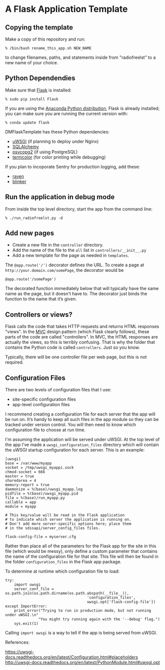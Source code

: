 A Flask Application Template
============================

Copying the template
--------------------

Make a copy of this repository and run:

    % /bin/bash rename_this_app.sh NEW_NAME

to change filenames, paths, and statements inside from "radiofreelst"
to a new name of your choice.

Python Dependendies
-------------------

Make sure that [Flask](https://pypi.python.org/pypi/Flask/) is installed:

    % sudo pip install Flask
    
If you are using the [Anaconda Python distribution](http://www.continuum.io), Flask is already installed; you can make sure you are running the current version with:

    % conda update flask

DMFlaskTemplate has these Python dependencies:

 * [uWSGI](https://pypi.python.org/pypi/uWSGI) (if planning to deploy under Nginx)
 * [SQLAlchemy](http://www.sqlalchemy.org)
 * [psycopg2](https://pypi.python.org/pypi/psycopg2) (if using PostgreSQL)
 * [termcolor](https://pypi.python.org/pypi/termcolor) (for color printing while debugging)
 
If you plan to incoporate Sentry for production logging, add these:

 * [raven](https://pypi.python.org/pypi/raven)
 * [blinker](https://pypi.python.org/pypi/blinker)

Run the application in debug mode
---------------------------------

From inside the top level directory, start the app from the command line:

    % ./run_radiofreelst.py -d

Add new pages
-------------

* Create a new file in the `controller` directory.
* Add the name of the file to the `all` list in `controllers/__init__.py`
* Add a new template for the page as needed in `templates`.

The `@app.route('/')` decorator defines the URL. To create a page
at `http://your.domain.com/somePage`, the decorator would be

    @app.route('/somePage')
    
The decorated function immediately below that will typically have the same
name as the page, but it doesn't have to. The decorator just binds the function
to the name that it’s given.

Controllers or views?
---------------------

Flask calls the code that takes HTTP requests and returns HTML responses
"views". In the [MVC](http://en.wikipedia.org/wiki/Model–view–controller) design pattern
(which Flask clearly follows), these parts of the code are called
"controllers". In MVC, the HTML responses are actually the views, so this is
terribly confusing. That is why the folder that contains the Python
code is called `controllers`. Just so you know.

Typically, there will be one controller file per web page, but this is not required.

Configuration Files
-------------------
There are two levels of configuration files that I use:

 * site-specific configuration files
 * app-level configuration files
 
I recommend creating a configuration file for each server that the app will be run on. It’s handy to keep all such files in the app module so they can be tracked under version control. You will then need to know which configuration file to choose at run time.

I'm assuming the application will be served under uWSGI. At the top level of the app I’ve made a `uwsgi_configuration_files` directory which will contain the uWSGI startup configuration for each server. This is an example:

	[uwsgi]
	base = /var/www/myapp
	socket = /tmp/uwsgi_myappi.sock
	chmod-socket = 666
	master = true
	sharedarea = 4
	memory-report = true
	daemonize = %(base)/uwsgi_myapp.log
	pidfile = %(base)/uwsgi_myapp.pid
	file = %(base)/run_myapp.py
	callable = app
	module = myapp
	
	# This key/value will be read in the Flask application
	# to indicate which server the application is running on.
	# Don't add more server-specific options here; place them
	# in the sdssapi/server_config_files files.
	
	flask-config-file = myserver.cfg

Rather than place all of the parameters for the Flask app for the site in this file (which would be messy), only define a custom parameter that contains the name of the configuration file for that site. This file will then be found in the folder `configuration_files` in the Flask app package.

To determine at runtime which configuration file to load:

    try:
        import uwsgi
        server_conf_file = os.path.join(os.path.dirname(os.path.abspath(__file__)),
									     'configuration_files',
									     uwsgi.opt['flask-config-file'])
	except ImportError:
		print_error("Trying to run in production mode, but not running under uWSGI.\n"
				   "You might try running again with the '--debug' flag.")
		sys.exit(1)

Calling `import uwsgi` is a way to tell if the app is being served from uWSGI.

References:

<https://uwsgi-docs.readthedocs.org/en/latest/Configuration.html#placeholders>  
<http://uwsgi-docs.readthedocs.org/en/latest/PythonModule.html#uwsgi.opt>








